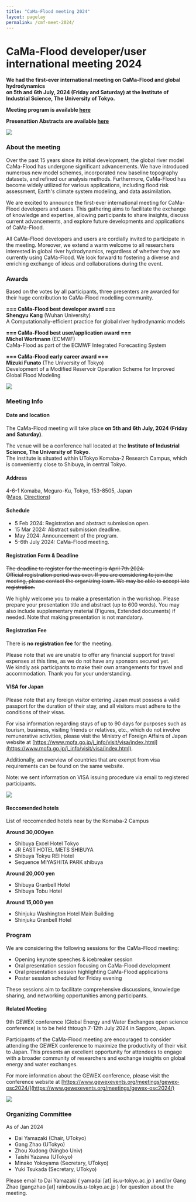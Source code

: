 ```yaml
---
title: "CaMa-Flood meeting 2024"
layout: pagelay
permalink: /cmf-meet-2024/
---
```


# CaMa-Flood developer/user international meeting 2024


**We had the first-ever international meeting on CaMa-Flood and global hydrodynamics <br>
on 5th and 6th July, 2024 (Friday and Saturday) at the Institute of Industrial Science, The University of Tokyo.**

**Meeting program is available [here](https://hydro.iis.u-tokyo.ac.jp/~yamadai/cmf-meet-2024/CMF-meet2024_Program_0731.pdf)**

**Presenattion Abstracts are available [here](https://hydro.iis.u-tokyo.ac.jp/~yamadai/cmf-meet-2024/CMF-meet2024_Abstracts_0731.pdf)**

<img src="{{ site.url }}{{ site.baseurl }}/images/picture/cmf-meet2024.jpg" />

### About the meeting
Over the past 15 years since its initial development, the global river model CaMa-Flood has undergone significant advancements. We have introduced numerous new model schemes, incorporated new baseline topography datasets, and refined our analysis methods. Furthermore, CaMa-Flood has become widely utilized for various applications, including flood risk assessment, Earth's climate system modeling, and data assimilation.

We are excited to announce the first-ever international meeting for CaMa-Flood developers and users. This gathering aims to facilitate the exchange of knowledge and expertise, allowing participants to share insights, discuss current advancements, and explore future developments and applications of CaMa-Flood.

All CaMa-Flood developers and users are cordially invited to participate in the meeting. Moreover, we extend a warm welcome to all researchers interested in global river hydrodynamics, regardless of whether they are currently using CaMa-Flood. We look forward to fostering a diverse and enriching exchange of ideas and collaborations during the event.

### Awards
Based on the votes by all participants, three presenters are awarded for their huge contribution to CaMa-Flood modelling community.

**=== CaMa-Flood best developer award ===** <br>
**Shengyu Kang** (Wuhan University)<br>
A Computationally-efficient practice for global river hydrodynamic models

**=== CaMa-Flood best user/application award ===** <br>
**Michel Wortmann** (ECMWF)<br>
CaMa-Flood as part of the ECMWF Integrated Forecasting System

**=== CaMa-Flood early career award ===**<br>
**Mizuki Funato** (The University of Tokyo)<br>
Development of a Modified Reservoir Operation Scheme for Improved Global Flood Modeling

<img src="{{ site.url }}{{ site.baseurl }}/images/slider/CaMa_model.jpg" />

### Meeting Info

#### Date and location
The CaMa-Flood meeting will take place **on 5th and 6th July, 2024 (Friday and Saturday)**.

The venue will be a conference hall located at the **Institute of Industrial Science, The University of Tokyo**.<br>
The institute is situated within UTokyo Komaba-2 Research Campus, which is conveniently close to Shibuya, in central Tokyo.

#### Address
4-6-1 Komaba, Meguro-Ku, Tokyo, 153-8505, Japan<br/>
(<a href="https://goo.gl/maps/SNCw9DrqL6Rzs4XM9">Maps</a>, <a href="https://www.iis.u-tokyo.ac.jp/en/access/">Directions</a>)

#### Schedule

- 5  Feb 2024: Registration and abstract submission open.
- 15 Mar 2024: Abstract submission deadline.
- May 2024: Announcement of the program.
- 5-6th July 2024: CaMa-Flood meeting.

#### Registration Form & Deadline
~~The deadline to register for the meeting is April 7th 2024. <br>
Official registration period was over. If you are considering to join the meeting, please contact the organizing team. We may be able to accept late registration.~~

We highly welcome you to make a presentation in the workshop. Please prepare your presentation title and abstract (up to 600 words). You may also include supplementary material (Figures, Extended documents) if needed. Note that making presentation is not mandatory.

#### Registration Fee
There is **no registration fee** for the meeting.<br>

Please note that we are unable to offer any financial support for travel expenses at this time, as we do not have any sponsors secured yet. <br>
We kindly ask participants to make their own arrangements for travel and accommodation. Thank you for your understanding.<br>

#### VISA for Japan
Please note that any foreign visitor entering Japan must possess a valid passport for the duration of their stay, and all visitors must adhere to the conditions of their visas.

For visa information regarding stays of up to 90 days for purposes such as tourism, business, visiting friends or relatives, etc., which do not involve remunerative activities, please visit the Ministry of Foreign Affairs of Japan website at [https://www.mofa.go.jp/j_info/visit/visa/index.html](https://www.mofa.go.jp/j_info/visit/visa/index.html).

Additionally, an overview of countries that are exempt from visa requirements can be found on the same website.

Note: we sent information on VISA issuing procedure via email to registered participants.

<img src="{{ site.url }}{{ site.baseurl }}/images/picture/IIS-campus.jpg" />

#### Reccomended hotels
List of reccomended hotels near by the Komaba-2 Campus

**Around 30,000yen**
- Shibuya Excel Hotel Tokyo 
- JR EAST HOTEL METS SHIBUYA
- Shibuya Tokyu REI Hotel
- Sequence MIYASHITA PARK shibuya

**Around 20,000 yen**
- Shibuya Granbell Hotel
- Shibuya Tobu Hotel 

**Around 15,000 yen**
- Shinjuku Washington Hotel Main Building
- Shinjuku Granbell Hotel

### Program

We are considering the following sessions for the CaMa-Flood meeting:

- Opening keynote speeches & icebreaker session
- Oral presentation session focusing on CaMa-Flood development
- Oral presentation session highlighting CaMa-Flood applications
- Poster session scheduled for Friday evening

These sessions aim to facilitate comprehensive discussions, knowledge sharing, and networking opportunities among participants.

#### Related Meeting
9th GEWEX conference (Global Energy and Water Exchanges open science conference) is to be held thtough 7-12th July 2024 in Sapporo, Japan.

Participants of the CaMa-Flood meeting are encouraged to consider attending the GEWEX conference to maximize the productivity of their visit to Japan. This presents an excellent opportunity for attendees to engage with a broader community of researchers and exchange insights on global energy and water exchanges.

For more information about the GEWEX conference, please visit the conference website at
[https://www.gewexevents.org/meetings/gewex-osc2024/](https://www.gewexevents.org/meetings/gewex-osc2024/)

<img src="{{ site.url }}{{ site.baseurl }}/images/slider/CaMa_Mekong.jpg" />

### Organizing Committee
As of Jan 2024
- Dai Yamazaki (Chair, UTokyo)
- Gang Zhao    (UTokyo)
- Zhou Xudong  (Ningbo Univ)
- Taishi Yazawa (UTokyo)
- Minako Yokoyama (Secretary, UTokyo)
- Yuki Tsukada (Secretary, UTokyo)

Please email to Dai Yamazaki ( yamadai [at] iis.u-tokyo.ac.jp ) and/or Gang Zhao (gangzhao [at] rainbow.iis.u-tokyo.ac.jp ) for question about the meeting.

<p> &nbsp; </p>
